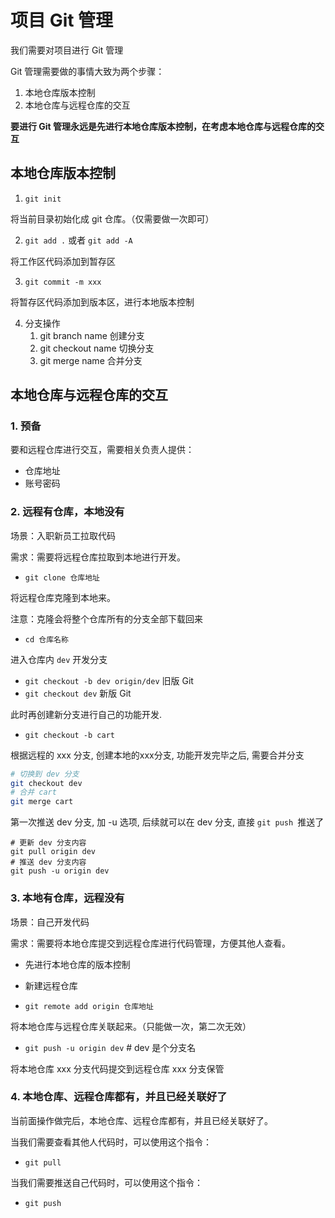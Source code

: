 # 项目 Git 管理

我们需要对项目进行 Git 管理

Git 管理需要做的事情大致为两个步骤：

1. 本地仓库版本控制
2. 本地仓库与远程仓库的交互

**要进行 Git 管理永远是先进行本地仓库版本控制，在考虑本地仓库与远程仓库的交互**

## 本地仓库版本控制

1. `git init`

将当前目录初始化成 git 仓库。（仅需要做一次即可）

2. `git add .`  或者  `git add -A`

将工作区代码添加到暂存区 

3. `git commit -m xxx`

将暂存区代码添加到版本区，进行本地版本控制

4. 分支操作
   1. git branch  name  创建分支
   2. git checkout name  切换分支
   3. git merge name  合并分支

## 本地仓库与远程仓库的交互

### 1. 预备

要和远程仓库进行交互，需要相关负责人提供：

- 仓库地址
- 账号密码

### 2. 远程有仓库，本地没有

场景：入职新员工拉取代码

需求：需要将远程仓库拉取到本地进行开发。

- `git clone 仓库地址`

将远程仓库克隆到本地来。

注意：克隆会将整个仓库所有的分支全部下载回来

- `cd 仓库名称`

进入仓库内  `dev` 开发分支

- `git checkout -b dev origin/dev`   旧版 Git 
- `git checkout dev`  新版 Git 

此时再创建新分支进行自己的功能开发.

* `git checkout -b cart`

根据远程的 xxx 分支, 创建本地的xxx分支, 功能开发完毕之后, 需要合并分支

```sh
# 切换到 dev 分支
git checkout dev
# 合并 cart
git merge cart 
```

第一次推送 dev 分支, 加 -u 选项, 后续就可以在 dev 分支, 直接 `git push `推送了

```shell
# 更新 dev 分支内容
git pull origin dev
# 推送 dev 分支内容
git push -u origin dev 
```

### 3. 本地有仓库，远程没有

场景：自己开发代码

需求：需要将本地仓库提交到远程仓库进行代码管理，方便其他人查看。

- 先进行本地仓库的版本控制

- 新建远程仓库
- `git remote add origin 仓库地址`

将本地仓库与远程仓库关联起来。（只能做一次，第二次无效）

- `git push -u origin dev`    # dev 是个分支名

将本地仓库 xxx 分支代码提交到远程仓库 xxx 分支保管

### 4. 本地仓库、远程仓库都有，并且已经关联好了

当前面操作做完后，本地仓库、远程仓库都有，并且已经关联好了。

当我们需要查看其他人代码时，可以使用这个指令：

- `git pull`

当我们需要推送自己代码时，可以使用这个指令：

- `git push`
